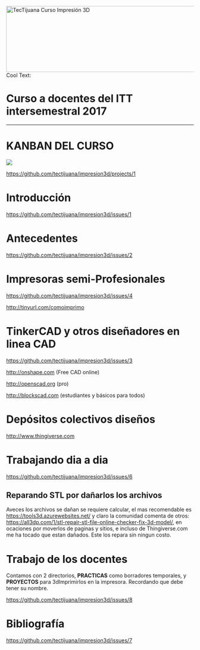 <a href="https://cooltext.com"><img src="https://images.cooltext.com/4958788.png" width="722" height="177" alt="TecTijuana Curso Impresión 3D " /></a>
<a href="http://cooltext.com" target="_top"><img src="https://cooltext.com/images/ct_pixel.gif" width="80" height="15" alt="Cool Text: Logo and Graphics Generator" border="0" /></a>

# Curso a docentes del ITT intersemestral 2017
----
# KANBAN DEL CURSO
![](https://lh3.googleusercontent.com/yLMrKx_iB-4i7H3WNuxH6J06_r3nonGNVrtX3Ry-jjEjJycINIdE4zoTMCSp92xRsrvtPHSVhr8Ilfjkq-GZczNC54_lu-NPc4ITPH3zagl2WHAWVEXyAXp3wkg8ZuqDY1JUFfxD)

https://github.com/tectijuana/impresion3d/projects/1

# Introducción
https://github.com/tectijuana/impresion3d/issues/1

# Antecedentes
https://github.com/tectijuana/impresion3d/issues/2

# Impresoras semi-Profesionales
https://github.com/tectijuana/impresion3d/issues/4

http://tinyurl.com/comoimprimo

# TinkerCAD y otros diseñadores en linea CAD
https://github.com/tectijuana/impresion3d/issues/3

http://onshape.com (Free CAD online)

http://openscad.org (pro)

http://blockscad.com (estudiantes y básicos para todos)

# Depósitos colectivos diseños
http://www.thingiverse.com

# Trabajando dia a dia
https://github.com/tectijuana/impresion3d/issues/6

## Reparando STL por dañarlos los archivos
Aveces los archivos se dañan se requiere calcular, el mas recomendable es https://tools3d.azurewebsites.net/ y claro la comunidad comenta de otros:
https://all3dp.com/1/stl-repair-stl-file-online-checker-fix-3d-model/, en ocaciones por moverlos de paginas y sitios, e incluso de Thingiverse.com me ha tocado que estan dañados. Este los repara sin ningun costo.

# Trabajo de los docentes
Contamos con 2 directorios, **PRACTICAS** como borradores temporales, y **PROYECTOS** para 3dImprimirlos en la impresora.
Recordando que debe tener su nombre.

https://github.com/tectijuana/impresion3d/issues/8

# Bibliografía
https://github.com/tectijuana/impresion3d/issues/7
